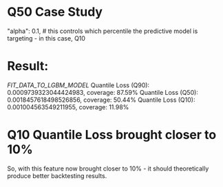 
# Q50 Case Study

 "alpha": 0.1, # this controls which percentile the predictive model is targeting - in this case, Q10    


# Result:

_FIT_DATA_TO_LGBM_MODEL_
Quantile Loss (Q90): 0.0009739323044424983, coverage: 87.59%
Quantile Loss (Q50): 0.0018457618498526856, coverage: 50.44%
Quantile Loss (Q10): 0.001004563549211955, coverage: 11.98%

# Q10 Quantile Loss brought closer to 10%

So, with this feature now brought closer to 10% - it should theoretically produce better backtesting results.


